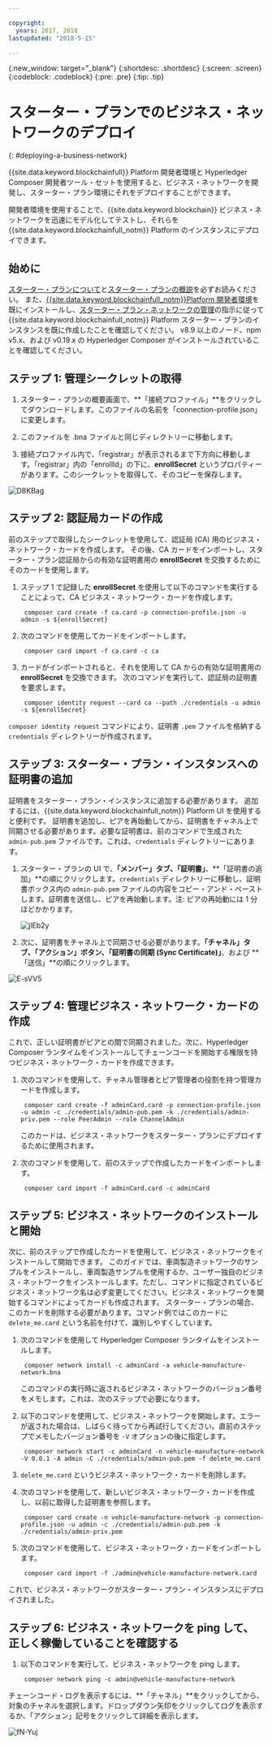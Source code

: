 ```yaml
---

copyright:
  years: 2017, 2018
lastupdated: "2018-5-15"

---
```


{:new_window: target="_blank"}
{:shortdesc: .shortdesc}
{:screen: .screen}
{:codeblock: .codeblock}
{:pre: .pre}
{:tip: .tip}

# スターター・プランでのビジネス・ネットワークのデプロイ
{: #deploying-a-business-network}

{{site.data.keyword.blockchainfull}} Platform 開発者環境と Hyperledger Composer 開発者ツール・セットを使用すると、ビジネス・ネットワークを開発し、スターター・プラン環境にそれをデプロイすることができます。

開発者環境を使用することで、{{site.data.keyword.blockchain}} ビジネス・ネットワークを迅速にモデル化してテストし、それらを {{site.data.keyword.blockchainfull_notm}} Platform のインスタンスにデプロイできます。

## 始めに

[スターター・プランについて](./starter_plan.html)と[スターター・プランの概説](./get_start_starter_plan.html)を必ずお読みください。 また、[{{site.data.keyword.blockchainfull_notm}}Platform 開発者環境](./develop_install.html)を既にインストールし、[スターター・プラン・ネットワークの管理](./get_start_starter_plan.html)の指示に従って {{site.data.keyword.blockchainfull_notm}} Platform スターター・プランのインスタンスを既に作成したことを確認してください。 v8.9 以上のノード、npm v5.x、および v0.19.x の Hyperledger Composer がインストールされていることを確認してください。


## ステップ 1: 管理シークレットの取得

1. スターター・プランの概要画面で、**「接続プロファイル」**をクリックしてダウンロードします。このファイルの名前を「connection-profile.json」に変更します。

2. このファイルを .bna ファイルと同じディレクトリーに移動します。

3. 接続プロファイル内で、「registrar」が表示されるまで下方向に移動します。「registrar」内の「enrollId」の下に、**enrollSecret** というプロパティーがあります。このシークレットを取得して、そのコピーを保存します。

![D8KBag](https://i.makeagif.com/media/4-12-2018/D8KBag.gif)


## ステップ 2: 認証局カードの作成

前のステップで取得したシークレットを使用して、認証局 (CA) 用のビジネス・ネットワーク・カードを作成します。 その後、CA カードをインポートし、スターター・プラン認証局からの有効な証明書用の **enrollSecret** を交換するためにそのカードを使用します。

1. ステップ 1 で記録した **enrollSecret** を使用して以下のコマンドを実行することによって、CA ビジネス・ネットワーク・カードを作成します。

        composer card create -f ca.card -p connection-profile.json -u admin -s ${enrollSecret}

2. 次のコマンドを使用してカードをインポートします。

        composer card import -f ca.card -c ca

3. カードがインポートされると、それを使用して CA からの有効な証明書用の **enrollSecret** を交換できます。 次のコマンドを実行して、認証局の証明書を要求します。

        composer identity request --card ca --path ./credentials -u admin -s ${enrollSecret}

`composer identity request` コマンドにより、証明書 `.pem` ファイルを格納する `credentials` ディレクトリーが作成されます。

## ステップ 3: スターター・プラン・インスタンスへの証明書の追加

証明書をスターター・プラン・インスタンスに追加する必要があります。 追加するには、{{site.data.keyword.blockchainfull_notm}} Platform UI を使用すると便利です。 証明書を追加し、ピアを再始動してから、証明書をチャネル上で同期させる必要があります。必要な証明書は、前のコマンドで生成された `admin-pub.pem` ファイルです。これは、`credentials` ディレクトリーにあります。

1. スターター・プランの UI で、**「メンバー」**タブ、**「証明書」**、**「証明書の追加」**の順にクリックします。`credentials` ディレクトリーに移動し、証明書ボックス内の `admin-pub.pem` ファイルの内容をコピー・アンド・ペーストします。証明書を送信し、ピアを再始動します。注: ピアの再始動には 1 分ほどかかります。

    ![jlEb2y](https://i.makeagif.com/media/4-12-2018/jlEb2y.gif)

2. 次に、証明書をチャネル上で同期させる必要があります。**「チャネル」**タブ、**「アクション」**ボタン、**「証明書の同期 (Sync Certificate)」**、および **「送信」**の順にクリックします。

![E-sVV5](https://i.makeagif.com/media/4-12-2018/E-sVV5.gif)

## ステップ 4: 管理ビジネス・ネットワーク・カードの作成

これで、正しい証明書がピアとの間で同期されました。次に、Hyperledger Composer ランタイムをインストールしてチェーンコードを開始する権限を持つビジネス・ネットワーク・カードを作成できます。

1. 次のコマンドを使用して、チャネル管理者とピア管理者の役割を持つ管理カードを作成します。

        composer card create -f adminCard.card -p connection-profile.json -u admin -c ./credentials/admin-pub.pem -k ./credentials/admin-priv.pem --role PeerAdmin --role ChannelAdmin

    このカードは、ビジネス・ネットワークをスターター・プランにデプロイするために使用されます。

2. 次のコマンドを使用して、前のステップで作成したカードをインポートします。

        composer card import -f adminCard.card -c adminCard

## ステップ 5: ビジネス・ネットワークのインストールと開始

次に、前のステップで作成したカードを使用して、ビジネス・ネットワークをインストールして開始できます。 このガイドでは、車両製造ネットワークのサンプルをインストールし、車両製造サンプルを使用するか、ユーザー独自のビジネス・ネットワークをインストールします。ただし、コマンドに指定されているビジネス・ネットワーク名は必ず変更してください。ビジネス・ネットワークを開始するコマンドによってカードも作成されます。 スターター・プランの場合、このカードを削除する必要があります。コマンド例ではこのカードに `delete_me.card` という名前を付けて、識別しやすくしています。

1. 次のコマンドを使用して Hyperledger Composer ランタイムをインストールします。

        composer network install -c adminCard -a vehicle-manufacture-network.bna

    このコマンドの実行時に返されるビジネス・ネットワークのバージョン番号をメモします。これは、次のステップで必要になります。

2. 以下のコマンドを使用して、ビジネス・ネットワークを開始します。エラーが返された場合は、しばらく待ってから再試行してください。直前のステップでメモしたバージョン番号を `-V` オプションの後に指定します。

        composer network start -c adminCard -n vehicle-manufacture-network -V 0.0.1 -A admin -C ./credentials/admin-pub.pem -f delete_me.card

3. `delete_me.card` というビジネス・ネットワーク・カードを削除します。

4. 次のコマンドを使用して、新しいビジネス・ネットワーク・カードを作成し、以前に取得した証明書を参照します。

        composer card create -n vehicle-manufacture-network -p connection-profile.json -u admin -c ./credentials/admin-pub.pem -k ./credentials/admin-priv.pem

5. 次のコマンドを使用して、ビジネス・ネットワーク・カードをインポートします。

        composer card import -f ./admin@vehicle-manufacture-network.card

これで、ビジネス・ネットワークがスターター・プラン・インスタンスにデプロイされました。

## ステップ 6: ビジネス・ネットワークを ping して、正しく稼働していることを確認する

1. 以下のコマンドを実行して、ビジネス・ネットワークを ping します。

        composer network ping -c admin@vehicle-manufacture-network

チェーンコード・ログを表示するには、**「チャネル」**をクリックしてから、対象のチャネルを選択します。ドロップダウン矢印をクリックしてログを表示するか、「アクション」記号をクリックして詳細を表示します。

![fN-Yuj](https://i.makeagif.com/media/4-13-2018/fN-Yuj.gif)
